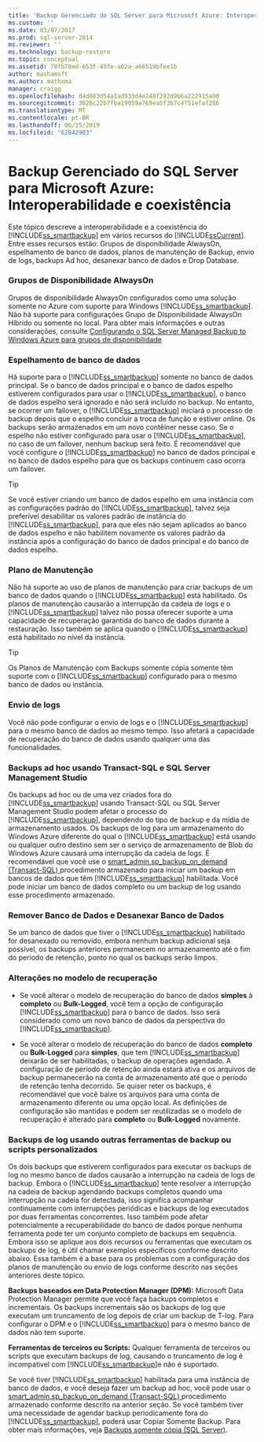 ```yaml
---
title: 'Backup Gerenciado do SQL Server para Microsoft Azure: Interoperabilidade e coexistência | Microsoft Docs'
ms.custom: ''
ms.date: 03/07/2017
ms.prod: sql-server-2014
ms.reviewer: ''
ms.technology: backup-restore
ms.topic: conceptual
ms.assetid: 78fb78ed-653f-45fe-a02a-a66519bfee1b
author: mashamsft
ms.author: mathoma
manager: craigg
ms.openlocfilehash: d4d883d54a1ad933d4e248f292d9b6a222915a00
ms.sourcegitcommit: 3026c22b7fba19059a769ea5f367c4f51efaf286
ms.translationtype: MT
ms.contentlocale: pt-BR
ms.lasthandoff: 06/15/2019
ms.locfileid: "62842903"
---
```

# <a name="sql-server-managed-backup-to-windows-azure-interoperability-and-coexistence"></a>Backup Gerenciado do SQL Server para Microsoft Azure: Interoperabilidade e coexistência
  Este tópico descreve a interoperabilidade e a coexistência do [!INCLUDE[ss_smartbackup](../includes/ss-smartbackup-md.md)] em vários recursos do [!INCLUDE[ssCurrent](../includes/sscurrent-md.md)]. Entre esses recursos estão: Grupos de disponibilidade AlwaysOn, espelhamento de banco de dados, planos de manutenção de Backup, envio de logs, backups Ad hoc, desanexar banco de dados e Drop Database.  
  
### <a name="alwayson-availability-groups"></a>Grupos de Disponibilidade AlwaysOn  
 Grupos de disponibilidade AlwaysOn configurados como uma solução somente no Azure com suporte para Windows [!INCLUDE[ss_smartbackup](../includes/ss-smartbackup-md.md)]. Não há suporte para configurações Grupo de Disponibilidade AlwaysOn Híbrido ou somente no local. Para obter mais informações e outras considerações, consulte [Configurando o SQL Server Managed Backup to Windows Azure para grupos de disponibilidade](../../2014/database-engine/setting-up-sql-server-managed-backup-to-windows-azure-for-availability-groups.md)  
  
### <a name="database-mirroring"></a>Espelhamento de banco de dados  
 Há suporte para o [!INCLUDE[ss_smartbackup](../includes/ss-smartbackup-md.md)] somente no banco de dados principal. Se o banco de dados principal e o banco de dados espelho estiverem configurados para usar o [!INCLUDE[ss_smartbackup](../includes/ss-smartbackup-md.md)], o banco de dados espelho será ignorado e não será incluído no backup. No entanto, se ocorrer um failover, o [!INCLUDE[ss_smartbackup](../includes/ss-smartbackup-md.md)] iniciará o processo de backup depois que o espelho concluir a troca de função e estiver online. Os backups serão armazenados em um novo contêiner nesse caso. Se o espelho não estiver configurado para usar o [!INCLUDE[ss_smartbackup](../includes/ss-smartbackup-md.md)], no caso de um failover, nenhum backup será feito. É recomendável que você configure o [!INCLUDE[ss_smartbackup](../includes/ss-smartbackup-md.md)] no banco de dados principal e no banco de dados espelho para que os backups continuem caso ocorra um failover.  
  
> [!TIP]  
>  Se você estiver criando um banco de dados espelho em uma instância com as configurações padrão do [!INCLUDE[ss_smartbackup](../includes/ss-smartbackup-md.md)], talvez seja preferível desabilitar os valores padrão de instância do [!INCLUDE[ss_smartbackup](../includes/ss-smartbackup-md.md)], para que eles não sejam aplicados ao banco de dados espelho e não habilitem novamente os valores padrão da instância após a configuração do banco de dados principal e do banco de dados espelho.  
  
### <a name="maintenance-plan"></a>Plano de Manutenção  
 Não há suporte ao uso de planos de manutenção para criar backups de um banco de dados quando o [!INCLUDE[ss_smartbackup](../includes/ss-smartbackup-md.md)] está habilitado. Os planos de manutenção causarão a interrupção da cadeia de logs e o [!INCLUDE[ss_smartbackup](../includes/ss-smartbackup-md.md)] talvez não possa oferecer suporte a uma capacidade de recuperação garantida do banco de dados durante a restauração. Isso também se aplica quando o [!INCLUDE[ss_smartbackup](../includes/ss-smartbackup-md.md)] está habilitado no nível da instância.  
  
> [!TIP]  
>  Os Planos de Manutenção com Backups somente cópia somente têm suporte com o [!INCLUDE[ss_smartbackup](../includes/ss-smartbackup-md.md)] configurado para o mesmo banco de dados ou instância.  
  
### <a name="log-shipping"></a>Envio de logs  
 Você não pode configurar o envio de logs e o [!INCLUDE[ss_smartbackup](../includes/ss-smartbackup-md.md)] para o mesmo banco de dados ao mesmo tempo. Isso afetará a capacidade de recuperação do banco de dados usando qualquer uma das funcionalidades.  
  
### <a name="ad-hoc-backups-using-transact-sql-and-sql-server-management-studio"></a>Backups ad hoc usando Transact-SQL e SQL Server Management Studio  
 Os backups ad hoc ou de uma vez criados fora do [!INCLUDE[ss_smartbackup](../includes/ss-smartbackup-md.md)] usando Transact-SQL ou SQL Server Management Studio podem afetar o processo do [!INCLUDE[ss_smartbackup](../includes/ss-smartbackup-md.md)], dependendo do tipo de backup e da mídia de armazenamento usados. Os backups de log para um armazenamento do Windows Azure diferente do qual o [!INCLUDE[ss_smartbackup](../includes/ss-smartbackup-md.md)] está usando ou qualquer outro destino sem ser o serviço de armazenamento de Blob do Windows Azure causará uma interrupção da cadeia de logs. É recomendável que você use o [smart_admin.sp_backup_on_demand &#40;Transact-SQL&#41; ](/sql/relational-databases/system-stored-procedures/managed-backup-sp-backup-on-demand-transact-sql) procedimento armazenado para iniciar um backup em bancos de dados que têm [!INCLUDE[ss_smartbackup](../includes/ss-smartbackup-md.md)] habilitada. Você pode iniciar um banco de dados completo ou um backup de log usando esse procedimento armazenado.  
  
### <a name="drop-database-and-detach-database"></a>Remover Banco de Dados e Desanexar Banco de Dados  
 Se um banco de dados que tiver o [!INCLUDE[ss_smartbackup](../includes/ss-smartbackup-md.md)] habilitado for desanexado ou removido, embora nenhum backup adicional seja possível, os backups anteriores permanecem no armazenamento até o fim do período de retenção, ponto no qual os backups serão limpos.  
  
### <a name="changes-to-recovery-model"></a>Alterações no modelo de recuperação  
  
-   Se você alterar o modelo de recuperação do banco de dados **simples** à **completo** ou **Bulk-Logged**, você tem a opção de configuração [!INCLUDE[ss_smartbackup](../includes/ss-smartbackup-md.md)] para o banco de dados. Isso será considerado como um novo banco de dados da perspectiva do [!INCLUDE[ss_smartbackup](../includes/ss-smartbackup-md.md)].  
  
-   Se você alterar o modelo de recuperação do banco de dados **completo** ou **Bulk-Logged** para **simples**, que tem [!INCLUDE[ss_smartbackup](../includes/ss-smartbackup-md.md)] deixarão de ser habilitadas, o backup de operações agendado. A configuração de período de retenção ainda estará ativa e os arquivos de backup permanecerão na conta de armazenamento até que o período de retenção tenha decorrido. Se quiser reter os backups, é recomendável que você baixe os arquivos para uma conta de armazenamento diferente ou uma opção local. As definições de configuração são mantidas e podem ser reutilizadas se o modelo de recuperação é alterado para **completo** ou **Bulk-Logged** novamente.  
  
### <a name="log-backups-using-other-backup-tools-or-custom-scripts"></a>Backups de log usando outras ferramentas de backup ou scripts personalizados  
 Os dois backups que estiverem configurados para executar os backups de log no mesmo banco de dados causarão a interrupção na cadeia de logs de backup. Embora o [!INCLUDE[ss_smartbackup](../includes/ss-smartbackup-md.md)] tente resolver a interrupção na cadeia de backup agendando backups completos quando uma interrupção na cadeia for detectada, isso significa acompanhar continuamente com interrupções periódicas e backups de log executados por duas ferramentas concorrentes. Isso também pode afetar potencialmente a recuperabilidade do banco de dados porque nenhuma ferramenta pode ter um conjunto completo de backups em sequência. Embora isso se aplique aos dois recursos ou ferramentas que executam os backups de log, é útil chamar exemplos específicos conforme descrito abaixo. Essa também é a base para os problemas com a configuração dos planos de manutenção ou envio de logs conforme descrito nas seções anteriores deste tópico.  
  
 **Backups baseados em Data Protection Manager (DPM):** Microsoft Data Protection Manager permite que você faça backups completos e incrementais. Os backups incrementais são os backups de log que executam um truncamento de log depois de criar um backup de T-log. Para configurar o DPM e o [!INCLUDE[ss_smartbackup](../includes/ss-smartbackup-md.md)] para o mesmo banco de dados não tem suporte.  
  
 **Ferramentas de terceiros ou Scripts:** Qualquer ferramenta de terceiros ou scripts que executam backups de log, causando o truncamento de log é incompatível com [!INCLUDE[ss_smartbackup](../includes/ss-smartbackup-md.md)]e não é suportado.  
  
 Se você tiver [!INCLUDE[ss_smartbackup](../includes/ss-smartbackup-md.md)] habilitada para uma instância de banco de dados, e você deseja fazer um backup ad hoc, você pode usar o [smart_admin.sp_backup_on_demand &#40;Transact-SQL&#41; ](/sql/relational-databases/system-stored-procedures/managed-backup-sp-backup-on-demand-transact-sql) procedimento armazenado conforme descrito na anterior seção. Se você também tiver uma necessidade de agendar backup periodicamente fora do [!INCLUDE[ss_smartbackup](../includes/ss-smartbackup-md.md)], poderá usar Copiar Somente Backup.  Para obter mais informações, veja [Backups somente cópia &#40;SQL Server&#41;](../relational-databases/backup-restore/copy-only-backups-sql-server.md).  
  
  
